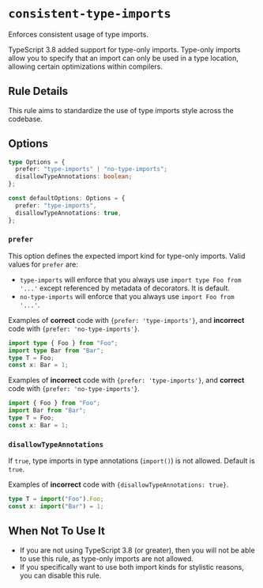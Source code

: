 # `consistent-type-imports`

Enforces consistent usage of type imports.

TypeScript 3.8 added support for type-only imports.
Type-only imports allow you to specify that an import can only be used in a type location, allowing certain optimizations within compilers.

## Rule Details

This rule aims to standardize the use of type imports style across the codebase.

## Options

```ts
type Options = {
  prefer: "type-imports" | "no-type-imports";
  disallowTypeAnnotations: boolean;
};

const defaultOptions: Options = {
  prefer: "type-imports",
  disallowTypeAnnotations: true,
};
```

### `prefer`

This option defines the expected import kind for type-only imports. Valid values for `prefer` are:

- `type-imports` will enforce that you always use `import type Foo from '...'` except referenced by metadata of decorators. It is default.
- `no-type-imports` will enforce that you always use `import Foo from '...'`.

Examples of **correct** code with `{prefer: 'type-imports'}`, and **incorrect** code with `{prefer: 'no-type-imports'}`.

```ts
import type { Foo } from "Foo";
import type Bar from "Bar";
type T = Foo;
const x: Bar = 1;
```

Examples of **incorrect** code with `{prefer: 'type-imports'}`, and **correct** code with `{prefer: 'no-type-imports'}`.

```ts
import { Foo } from "Foo";
import Bar from "Bar";
type T = Foo;
const x: Bar = 1;
```

### `disallowTypeAnnotations`

If `true`, type imports in type annotations (`import()`) is not allowed.
Default is `true`.

Examples of **incorrect** code with `{disallowTypeAnnotations: true}`.

```ts
type T = import("Foo").Foo;
const x: import("Bar") = 1;
```

## When Not To Use It

- If you are not using TypeScript 3.8 (or greater), then you will not be able to use this rule, as type-only imports are not allowed.
- If you specifically want to use both import kinds for stylistic reasons, you can disable this rule.

